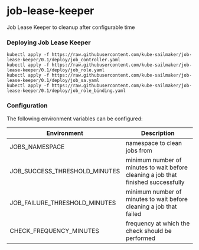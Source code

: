 # job-lease-keeper
Job Lease Keeper to cleanup after configurable time



### Deploying Job Lease Keeper

```
kubectl apply -f https://raw.githubusercontent.com/kube-sailmaker/job-lease-keeper/0.1/deploy/job_controller.yaml
kubectl apply -f https://raw.githubusercontent.com/kube-sailmaker/job-lease-keeper/0.1/deploy/job_role.yaml
kubectl apply -f https://raw.githubusercontent.com/kube-sailmaker/job-lease-keeper/0.1/deploy/job_sa.yaml
kubectl apply -f https://raw.githubusercontent.com/kube-sailmaker/job-lease-keeper/0.1/deploy/job_role_binding.yaml
```

### Configuration

The following environment variables can be configured:

|Environment|Description|
|-----------|-----------|
|JOBS_NAMESPACE |namespace to clean jobs from|
|JOB_SUCCESS_THRESHOLD_MINUTES|minimum number of minutes to wait before cleaning a job that finished successfully |
|JOB_FAILURE_THRESHOLD_MINUTES|minimum number of minutes to wait before cleaning a job that failed |
|CHECK_FREQUENCY_MINUTES |frequency at which the check should be performed |


